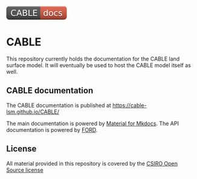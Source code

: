 [![doc_badge](documentation/docs/assets/doc_badge.svg)](https://cable-lsm.github.io/CABLE/)

# CABLE
This repository currently holds the documentation for the CABLE land surface model. It will eventually be used to host the CABLE model itself as well.

## CABLE documentation
The CABLE documentation is published at https://cable-lsm.github.io/CABLE/

The main documentation is powered by [Material for Mkdocs][material]. The API documentation is powered by [FORD][ford].

## License
All material provided in this repository is covered by the [CSIRO Open Source license][license]

[material]: https://squidfunk.github.io/mkdocs-material/
[ford]: https://forddocs.readthedocs.io/en/latest/
[license]: License.md

